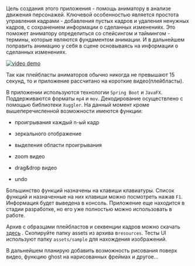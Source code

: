 Цель создания этого приложения - помощь аниматору в анализе движения персонажей.
Ключевой особенностью является простота управления кадрами - добавления пустых кадров и удаления ненужных кадров, с сохранением информации о сделанных изменениях.
Это поможет аниматору определиться со спейсингом и таймингом - термины, которые являются фундаментом анимации. И в дальнейшем поправить анимацию у себя в сцене основываясь на информации о сделанных изменениях.

[![video demo](https://img.youtube.com/vi/ksk8PmWISeY/1.jpg)](https://www.youtube.com/watch?v=ksk8PmWISeY)

Так как плейбласты аниматоров обычно никогда не превышают 15 секунд, то и приложение рассчитано на короткие видео(плейбласты).

В приложении используются технологии `Spring Boot` и `JavaFX`.
Поддерживаются форматы `mp4` и `mov`. Декодирование осуществлено с помощью библиотеки `Xuggler`.
На данный момент кроме вышеперечисленной возможности имеются функции:

*    проигрывания каждый n-ый кадр
    
*    зеркального отображение
    
*    выделения области проигрывания
    
*    zoom видео
    
*    drag&drop видео
    
*    undo
    
Большинство функций назначены на клавиши клавиатуры. Список функций и назначенные на них клавиши можно посмотреть нажав `F1`. Информация будет выведена в консоль.
Приложение еще находится в стадии разработке, но его уже полностью можно использовать в работе.

Архив с образцами плейбластов и секвенции кадров можно скачать [здесь](https://drive.google.com/open?id=1ZvIx35oriZtv5wtaGvU4Hx-YVghOmUvW) .
Скопируйте папку assets из архива в`resources`. Тесты UI используют папку `assets/sample` для нахождения изображений.

В дальнейшем планирую добавить возможность рисования поверх видео, функцию ghost на нарисованных фреймах и другое...